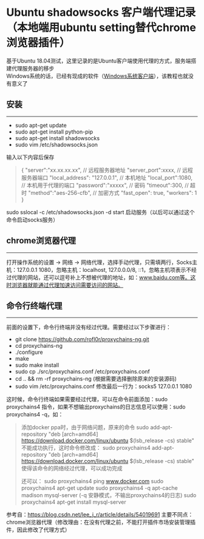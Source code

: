 # Ubuntu shadowsocks 客户端代理记录（本地端用ubuntu setting替代chrome浏览器插件）

基于Ubuntu 18.04测试，这里记录的是Ubuntu客户端使用代理的方式，服务端搭建代理服务器的移步  
Windows系统的话，已经有现成的软件（[Windows系统客户端](https://raw.githubusercontent.com/Uetty/uetty.github.io/master/blog/影梭Win.zip)），该教程也就没有意义了  

## 安装
-----------

* sudo apt-get update
* sudo apt-get install python-pip
* sudo apt-get install shadowsocks
* sudo vim /etc/shadowsocks.json

输入以下内容后保存

>
> {
>     "server":"xx.xx.xx.xx", // 远程服务器地址
>     "server_port":xxxx, // 远程服务器端口
>     "local_address": "127.0.0.1", // 本机地址
>     "local_port":1080, // 本机用于代理的端口
>     "password":"xxxxx", // 密码
>     "timeout":300, // 超时
>     "method":"aes-256-cfb", // 加密方式
>     "fast_open": true,
>     "workers": 1
> }

sudo sslocal -c /etc/shadowsocks.json -d start      启动服务（以后可以通过这个命令启动socks服务）

## chrome浏览器代理
-----------

打开操作系统的设置 -> 网络 -> 网络代理，选择手动代理，只需填两行，Socks主机：127.0.0.1  1080，忽略主机：localhost, 127.0.0.0/8, ::1，忽略主机项表示不经过代理的网站，还可以逗号补上不想被代理的地址，如：www.baidu.com等。这时浏览器就能通过代理加速访问需要访问的网站。

## 命令行终端代理
-----------

前面的设置下，命令行终端并没有经过代理。需要经过以下步骤进行：

* git clone https://github.com/rofl0r/proxychains-ng.git
* cd proxychains-ng
* ./configure
* make
* sudo make install
* sudo cp ./src/proxychains.conf /etc/proxychains.conf
* cd .. && rm -rf proxychains-ng       (根据需要选择删除原来的安装源码)
* sudo vim /etc/proxychains.conf       修改最后一行为：socks5  127.0.0.1 1080

这时候，命令行终端如果需要经过代理，可以在命令前面添加：sudo proxychains4 指令，如果不想输出proxychains的日志信息可以使用：sudo proxychains4 -q，如：

> 添加docker ppa时，由于网络问题，原来的命令
> sudo add-apt-repository "deb [arch=amd64] https://download.docker.com/linux/ubuntu $(lsb_release -cs) stable"
> 不能成功执行，这时命令修改成：
> sudo proxychains4 add-apt-repository "deb [arch=amd64] https://download.docker.com/linux/ubuntu $(lsb_release -cs) stable"
> 使得该命令的网络经过代理，可以成功完成
>
> 还可以：
> sudo proxychains4 ping www.docker.com
> sudo proxychains4 apt-get update
> sudo proxychains4 -q apt-cache madison mysql-server       (-q 安静模式，不输出proxychains4的日志)
> sudo proxychains4 apt-get install mysql-server


参考自：https://blog.csdn.net/lee_j_r/article/details/54019691
主要不同点： chrome浏览器代理（修改理由：在没有代理之前，不能打开插件市场安装管理插件，因此修改了代理方式）

